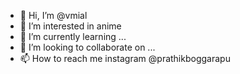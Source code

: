 - 👋 Hi, I’m @vmial
- 👀 I’m interested in anime
- 🌱 I’m currently learning ...
- 💞️ I’m looking to collaborate on ...
- 📫 How to reach me instagram 
@prathikboggarapu
<!---
vmial/vmial is a ✨ special ✨ repository because its `README.md` (this file) appears on your GitHub profile.
You can click the Preview link to take a look at your changes.
--->
